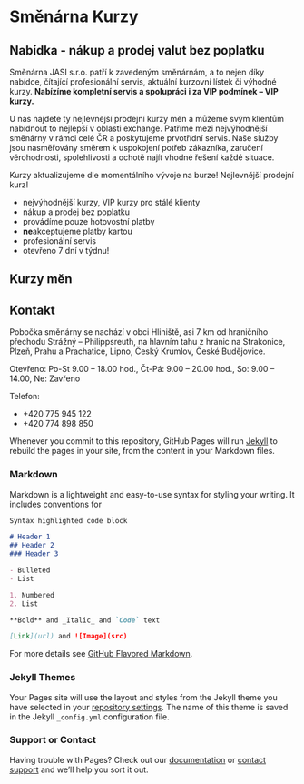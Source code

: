 # Směnárna Kurzy

## Nabídka - nákup a prodej valut bez poplatku

Směnárna JASI s.r.o. patří k zavedeným směnárnám, a to nejen díky nabídce, čítající profesionální servis, aktuální kurzovní lístek či výhodné kurzy. **Nabízíme kompletní servis a spolupráci i za VIP podmínek – VIP kurzy.**

U nás najdete ty nejlevnější prodejní kurzy měn a můžeme svým klientům nabídnout to nejlepší v oblasti exchange. Patříme mezi nejvýhodnější směnárny v rámci celé ČR a poskytujeme prvotřídní servis. Naše služby jsou nasměřovány směrem k uspokojení potřeb zákazníka, zaručení věrohodnosti, spolehlivosti a ochotě najít vhodné řešení každé situace.

Kurzy aktualizujeme dle momentálního vývoje na burze! Nejlevnější prodejní kurz!

- nejvýhodnější kurzy, VIP kurzy pro stálé klienty
- nákup a prodej bez poplatku
- provádíme pouze hotovostní platby
- **ne**akceptujeme platby kartou
- profesionální servis
- otevřeno 7 dní v týdnu!

## Kurzy měn

## Kontakt

Pobočka směnárny se nachází v obci Hliniště, asi 7 km od hraničního přechodu Strážný – Philippsreuth, na hlavním tahu z hranic na Strakonice, Plzeň, Prahu a Prachatice, Lipno, Český Krumlov, České Budějovice.

Otevřeno: Po-St 9.00 – 18.00 hod., Čt-Pá: 9.00 – 20.00 hod., So: 9.00 – 14.00, Ne: Zavřeno

Telefon: 
- +420 775 945 122
- +420 774 898 850











Whenever you commit to this repository, GitHub Pages will run [Jekyll](https://jekyllrb.com/) to rebuild the pages in your site, from the content in your Markdown files.

### Markdown

Markdown is a lightweight and easy-to-use syntax for styling your writing. It includes conventions for

```markdown
Syntax highlighted code block

# Header 1
## Header 2
### Header 3

- Bulleted
- List

1. Numbered
2. List

**Bold** and _Italic_ and `Code` text

[Link](url) and ![Image](src)
```

For more details see [GitHub Flavored Markdown](https://guides.github.com/features/mastering-markdown/).

### Jekyll Themes

Your Pages site will use the layout and styles from the Jekyll theme you have selected in your [repository settings](https://github.com/centrin0/nahorany-web/settings). The name of this theme is saved in the Jekyll `_config.yml` configuration file.

### Support or Contact

Having trouble with Pages? Check out our [documentation](https://help.github.com/categories/github-pages-basics/) or [contact support](https://github.com/contact) and we’ll help you sort it out.
